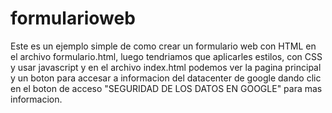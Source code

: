 # formularioweb
Este es un ejemplo simple  de como crear un formulario web con HTML en el archivo formulario.html, luego tendriamos que aplicarles estilos, con CSS y usar javascript 
y en el archivo index.html podemos ver la pagina principal y un boton para accesar a informacion  del datacenter de google dando clic en el boton de acceso "SEGURIDAD DE LOS DATOS EN GOOGLE" para mas informacion.
